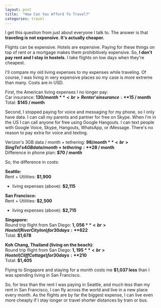 ```yaml
---
layout: post
title:  "How Can You Afford To Travel?"
categories: travel
---
```


I get this question from just about everyone I talk to. The answer is that **traveling is not expensive. It's actually cheaper.**

Flights can be expensive. Hotels are expensive. Paying for these things on top of rent or a mortgage makes them prohibitively expensive. So, **I don't pay rent and I stay in hostels.** I take flights on low days when they're cheapest.

I'll compare my old living expenses to my expenses while traveling. Of course, I was living in very expensive places so my case is more extreme than many. Costs are in USD.

First, the American living expenses I no longer pay:<br>
Car insurance: **$130 / month**<br>
Renter's insurance: **$15 / month**<br>
Total: **$145 / month**

Second, I stopped paying for voice and messaging for my phone, so I only have data. I can call my parents and partner for free on Skype. When I'm in the US I can call anyone for free using Google Hangouts. I can text people with Google Voice, Skype, Hangouts, WhatsApp, or iMessage. There's no reason to pay extra for voice and texting.

Verizon's 3GB data / month + tethering: **$98 / month**<br>
SingTel's 4GB data / month + tethering: **$28 / month**<br>
Difference in phone plan: **$70 / month**

So, the difference in costs:

**Seattle:**<br>
Rent + Utilities: **$1,900**<br>
+ living expenses (above): **$2,115**

**San Francisco:**<br>
Rent + Utilities: **$2,500**<br>
+ living expenses (above): **$2,715**

**Singapore:**<br>
Round trip flight from San Diego: **$1,056**<br>
Hostel (River City Inn) for 30 days: **$622**<br>
Total: **$1,678**

**Koh Chang, Thailand (living on the beach):**<br>
Round trip flight from San Diego: **$1,195**<br>
Hostel (Cliff Cottage) for 30 days: **$210**<br>
Total: **$1,405**

Flying to Singapore and staying for a month costs me **$1,037 less** than I was spending living in San Francisco.

So, for less than the rent I was paying in Seattle, and much less than my rent in San Francisco, I can fly across the world and live in a new place every month. As the flights are by far the biggest expense, I can live even more cheaply if I stay longer or travel shorter distances by train or bus.